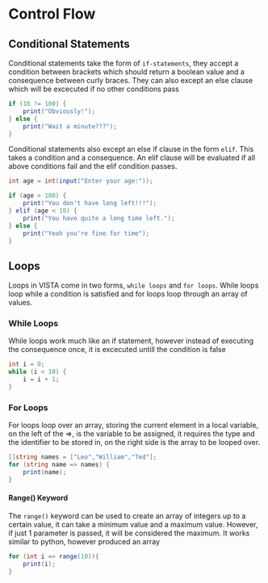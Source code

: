 # Control Flow

## Conditional Statements

Conditional statements take the form of `if-statements`, they accept a condition between brackets which should return a boolean value and a consequence between curly braces. They can also except an else clause which will be excecuted if no other conditions pass

```csharp
if (10 != 100) {
    print("Obviously!");
} else {
    print("Wait a minute???");
}
```

Conditional statements also except an else if clause in the form `elif`. This takes a condition and a consequence. An elif clause will be evaluated if all above conditions fail and the elif condition passes.

```csharp
int age = int(input("Enter your age:"));

if (age > 100) {
    print("You don't have long left!!!");
} elif (age < 10) {
    print("You have quite a long time left.");
} else {
    print("Yeah you're fine for time");
}
```

## Loops

Loops in VISTA come in two forms, `while loops` and `for loops`. While loops loop while a condition is satisfied and for loops loop through an array of values.

### While Loops

While loops work much like an if statement, however instead of executing the consequence once, it is excecuted untill the condition is false

```csharp
int i = 0;
while (i < 10) {
    i = i + 1;
}
```

### For Loops

For loops loop over an array, storing the current element in a local variable, on the left of the =>, is the variable to be assigned, it requires the type and the identifier to be stored in, on the right side is the array to be looped over.

```csharp
[]string names = ["Leo","William","Ted"];
for (string name => names) {
    print(name);
}
```

#### Range() Keyword

The `range()` keyword can be used to create an array of integers up to a certain value, it can take a minimum value and a maximum value. However, if just 1 parameter is passed, it will be considered the maximum. It works similar to python, however produced an array

```csharp
for (int i => range(10)){
    print(i);
}
```

